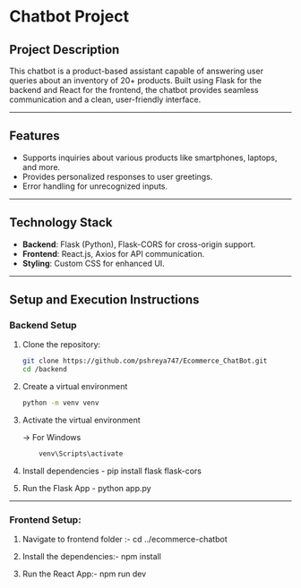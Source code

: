 # Chatbot Project

## Project Description
This chatbot is a product-based assistant capable of answering user queries about an inventory of 20+ products. Built using Flask for the backend and React for the frontend, the chatbot provides seamless communication and a clean, user-friendly interface.

---

## Features
- Supports inquiries about various products like smartphones, laptops, and more.
- Provides personalized responses to user greetings.
- Error handling for unrecognized inputs.

---

## Technology Stack
- **Backend**: Flask (Python), Flask-CORS for cross-origin support.
- **Frontend**: React.js, Axios for API communication.
- **Styling**: Custom CSS for enhanced UI.

---

## Setup and Execution Instructions

### Backend Setup
1. Clone the repository:
   ```bash
   git clone https://github.com/pshreya747/Ecommerce_ChatBot.git
   cd /backend

2. Create a virtual environment
   ```bash
   python -m venv venv

3. Activate the virtual environment
   
    -> For Windows
   ```bash
       venv\Scripts\activate

 4. Install dependencies -   pip install flask flask-cors

 5. Run the Flask App -   python app.py

---

### Frontend Setup:
1. Navigate to frontend folder :-  cd ../ecommerce-chatbot

2. Install the dependencies:-  npm install

3. Run the React App:-  npm run dev 





